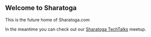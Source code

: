 ## Welcome to Sharatoga

This is the future home of Sharatoga.com 

In the meantime you can check out our <a href="www.sharatogatechtalks.com">Sharatoga TechTalks</a> meetup.
